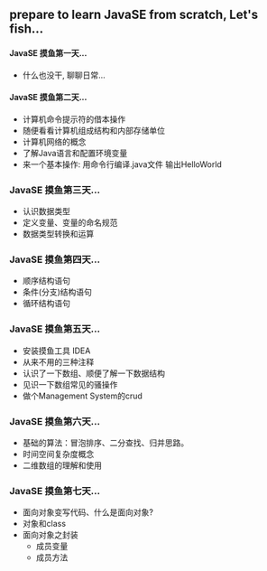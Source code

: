 ## prepare to learn JavaSE from scratch, Let's fish...

#### JavaSE 摸鱼第一天...

+ 什么也没干, 聊聊日常...

#### JavaSE 摸鱼第二天...

+ 计算机命令提示符的借本操作
+ 随便看看计算机组成结构和内部存储单位
+ 计算机网络的概念
+ 了解Java语言和配置环境变量
+ 来一个基本操作: 用命令行编译.java文件 输出HelloWorld

### JavaSE 摸鱼第三天...

+ 认识数据类型
+ 定义变量、变量的命名规范
+ 数据类型转换和运算

### JavaSE 摸鱼第四天...

+ 顺序结构语句
+ 条件(分支)结构语句
+ 循环结构语句

### JavaSE 摸鱼第五天...

+ 安装摸鱼工具 IDEA
+ 从来不用的三种注释
+ 认识了一下数组、顺便了解一下数据结构
+ 见识一下数组常见的骚操作
+ 做个Management System的crud

### JavaSE 摸鱼第六天...

+ 基础的算法：冒泡排序、二分查找、归并思路。
+ 时间空间复杂度概念
+ 二维数组的理解和使用

### JavaSE 摸鱼第七天...
+ 面向对象变写代码、什么是面向对象?
+ 对象和class
+ 面向对象之封装
  + 成员变量
  + 成员方法